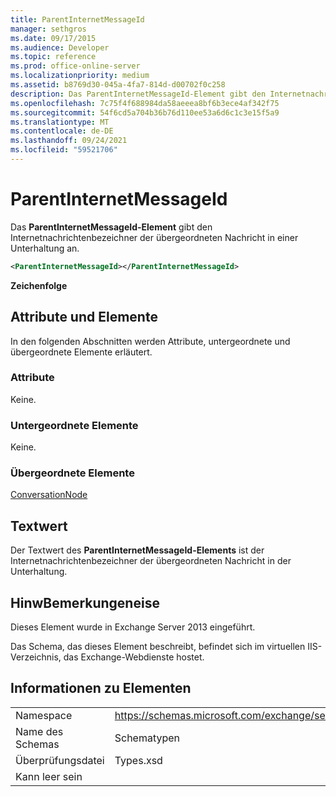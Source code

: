 ```yaml
---
title: ParentInternetMessageId
manager: sethgros
ms.date: 09/17/2015
ms.audience: Developer
ms.topic: reference
ms.prod: office-online-server
ms.localizationpriority: medium
ms.assetid: b8769d30-045a-4fa7-814d-d00702f0c258
description: Das ParentInternetMessageId-Element gibt den Internetnachrichtenbezeichner der übergeordneten Nachricht in einer Unterhaltung an.
ms.openlocfilehash: 7c75f4f688984da58aeeea8bf6b3ece4af342f75
ms.sourcegitcommit: 54f6cd5a704b36b76d110ee53a6d6c1c3e15f5a9
ms.translationtype: MT
ms.contentlocale: de-DE
ms.lasthandoff: 09/24/2021
ms.locfileid: "59521706"
---
```

# <a name="parentinternetmessageid"></a>ParentInternetMessageId

Das **ParentInternetMessageId-Element** gibt den Internetnachrichtenbezeichner der übergeordneten Nachricht in einer Unterhaltung an. 
  
```XML
<ParentInternetMessageId></ParentInternetMessageId>
```

**Zeichenfolge**

## <a name="attributes-and-elements"></a>Attribute und Elemente

In den folgenden Abschnitten werden Attribute, untergeordnete und übergeordnete Elemente erläutert.
  
### <a name="attributes"></a>Attribute

Keine.
  
### <a name="child-elements"></a>Untergeordnete Elemente

Keine.
  
### <a name="parent-elements"></a>Übergeordnete Elemente

[ConversationNode](conversationnode.md)
  
## <a name="text-value"></a>Textwert

Der Textwert des **ParentInternetMessageId-Elements** ist der Internetnachrichtenbezeichner der übergeordneten Nachricht in der Unterhaltung. 
  
## <a name="remarks"></a>HinwBemerkungeneise

Dieses Element wurde in Exchange Server 2013 eingeführt.
  
Das Schema, das dieses Element beschreibt, befindet sich im virtuellen IIS-Verzeichnis, das Exchange-Webdienste hostet.
  
## <a name="element-information"></a>Informationen zu Elementen

|||
|:-----|:-----|
|Namespace  <br/> |https://schemas.microsoft.com/exchange/services/2006/types  <br/> |
|Name des Schemas  <br/> |Schematypen  <br/> |
|Überprüfungsdatei  <br/> |Types.xsd  <br/> |
|Kann leer sein  <br/> ||
   

